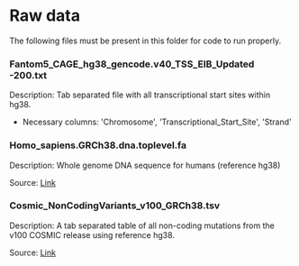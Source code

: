 # Raw data
The following files must be present in this folder for code to run properly.

### Fantom5_CAGE_hg38_gencode.v40_TSS_EIB_Updated -200.txt
Description: Tab separated file with all transcriptional start sites within hg38.
- Necessary columns: 'Chromosome', 'Transcriptional_Start_Site', 'Strand'

### Homo_sapiens.GRCh38.dna.toplevel.fa
Description: Whole genome DNA sequence for humans (reference hg38)

Source: [Link](https://ftp.ensembl.org/pub/release-113/fasta/homo_sapiens/dna/)

### Cosmic_NonCodingVariants_v100_GRCh38.tsv
Description: A tab separated table of all non-coding mutations from the v100 COSMIC release using reference hg38.

Source: [Link](https://cancer.sanger.ac.uk/cosmic/download/cosmic/v100/noncodingvariantstsv)
